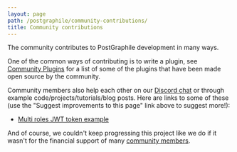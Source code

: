 ```yaml
---
layout: page
path: /postgraphile/community-contributions/
title: Community contributions
---
```


The community contributes to PostGraphile development in many ways.

One of the common ways of contributing is to write a plugin, see
[Community Plugins](./community-plugins) for a list of some of the plugins that
have been made open source by the community.

Community members also help each other on our
[Discord chat](http://discord.gg/graphile) or through example
code/projects/tutorials/blog posts. Here are links to some of these (use the
"Suggest improvements to this page" link above to suggest more!):

- [Multi roles JWT token example](https://github.com/dijam/graphile-jwt-example)

And of course, we couldn't keep progressing this project like we do if it wasn't
for the financial support of many
[community members](https://graphile.org/sponsor).
